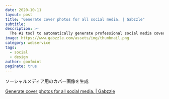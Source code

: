 ```yaml
---
date: 2020-10-11
layout: post
title: "Generate cover photos for all social media. | Gabzzle"
subtitle: 
description: >-
  The #1 tool to automatically generate professional social media cover photos with up-to-date formats and sizes.
image: https://www.gabzzle.com/assets/img/thumbnail.png
category: webservice
tags:
  - social
  - design
author: goofmint
paginate: true
---
```

ソーシャルメディア用のカバー画像を生成

[Generate cover photos for all social media. | Gabzzle](https://www.gabzzle.com/)
